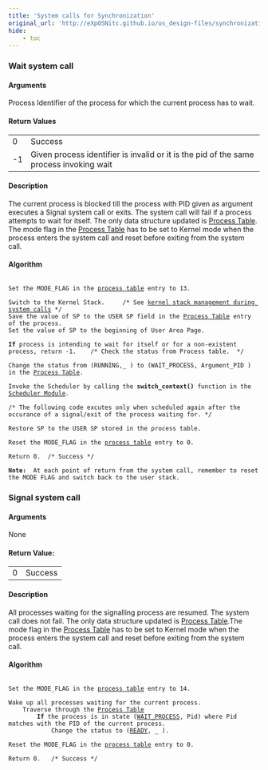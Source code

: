 ```yaml
---
title: 'System calls for Synchronization'
original_url: 'http://eXpOSNitc.github.io/os_design-files/synchronization_algos.html'
hide:
    - toc
---
```




### Wait system call

#### Arguments
Process Identifier of the process for which the current process has to wait.

#### Return Values

|  |  |
| --- | --- |
| 0 | Success |
| -1 | Given process identifier is invalid or it is the pid of the same process invoking wait |


#### Description
The current process is blocked till the process with PID given as argument
executes a Signal system call or exits. The system call will fail if a process attempts to wait for itself. The only data structure updated is [Process Table](process-table.md). The mode flag in the [Process Table](process-table.md) has to be set to Kernel mode when the process enters the system call and reset before exiting from the system call. 

#### Algorithm

<pre><code>
Set the MODE_FLAG in the <a href="process_table.html">process table</a> entry to 13.

Switch to the Kernel Stack. 	/* See <a href="stack_smcall.html">kernel stack management during system calls</a> */
Save the value of SP to the USER SP field in the <a href="process_table.html">Process Table</a> entry of the process.
Set the value of SP to the beginning of User Area Page.

<b>If</b> process is intending to wait for itself or for a non-existent process, return -1.    /* Check the status from Process table.  */ 
           
Change the status from (RUNNING,_ ) to (WAIT_PROCESS, Argument_PID ) in the <a href="process_table.html" target="_blank">Process Table</a>.
             
Invoke the Scheduler by calling the <b>switch_context()</b> function in the <a href="../os_modules/Module_5.html">Scheduler Module</a>.

/* The following code excutes only when scheduled again after the occurance of a signal/exit of the process waiting for. */

Restore SP to the USER SP stored in the process table.

Reset the MODE_FLAG in the <a href="process_table.html">process table</a> entry to 0.

Return 0.  /* Success */
	
<b>Note: </b> At each point of return from the system call, remember to reset the MODE FLAG and switch back to the user stack.
</code></pre> 




### Signal system call

#### Arguments
None

#### Return Value: 

|  |  |
| --- | --- |
| 0 | Success |


#### Description
All processes waiting for the signalling process are resumed. The system call does not fail. The only data structure updated is [Process Table](process-table.md).The mode flag in the [Process Table](process-table.md) has to be set to Kernel mode when the process enters the system call and reset before exiting from the system call.

#### Algorithm

<pre><code>
Set the MODE_FLAG in the <a href="process_table.html">process table</a> entry to 14.

Wake up all processes waiting for the current process.
    Traverse through the <a href="process_table.html" target="_blank">Process Table</a>
	    <b>If</b> the process is in state (<a href="constants.html" target="_blank">WAIT_PROCESS</a>, Pid) where Pid matches with the PID of the current process.
          	Change the status to (<a href="constants.html" target="_blank">READY</a>, _ ).

Reset the MODE_FLAG in the <a href="process_table.html">process table</a> entry to 0.

Return 0.   /* Success */
</code></pre>